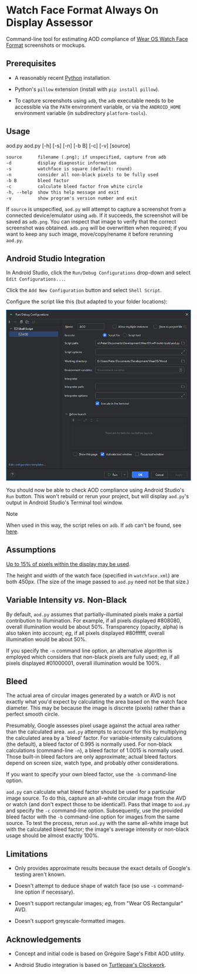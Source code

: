 # Watch Face Format Always On Display Assessor

Command-line tool for estimating AOD compliance of [Wear OS Watch Face Format](https://developer.android.com/training/wearables/wff) screenshots or mockups.

## Prerequisites

* A reasonably recent [Python](https://www.python.org/downloads/) installation.

* Python's `pillow` extension (install with `pip install pillow`).

* <a id="adb"></a>To capture screenshots using `adb`, the `adb` executable needs to be accessible via the `PATH` environment variable, or via the `ANDROID_HOME` environment variable (in subdirectory `platform-tools`).

## Usage

aod.py aod.py [-h] [-s] [-n] [-b B] [-c] [-v] [source]

    source      filename (.png); if unspecified, capture from adb
    -d          display diagnostic information
    -s          watchface is square (default: round)
    -n          consider all non-black pixels to be fully used
    -b B        bleed factor
    -c          calculate bleed factor from white circle
    -h, --help  show this help message and exit
    -v          show program's version number and exit

If `source` is unspecified, `aod.py` will attempt to capture a screenshot from a connected device/emulator using `adb`. If it succeeds, the screenshot will be saved as `adb.png`. You can inspect that image to verify that the correct screenshot was obtained. `adb.png` will be overwritten when required; if you want to keep any such image, move/copy/rename it before rerunning `aod.py`.

## Android Studio Integration

In Android Studio, click the `Run/Debug Configurations` drop-down and select `Edit Configurations...`.

Click the `Add New Configuration` button and select `Shell Script`.

Configure the script like this (but adapted to your folder locations):

![Script configuration](studio-config.png)

You should now be able to check AOD compliance using Android Studio's `Run` button. This won't rebuild or rerun your project, but will display `aod.py`'s output in Android Studio's Terminal tool window.

> [!Note]
> When used in this way, the script relies on `adb`. If `adb` can't be found, see [here](#adb).

## Assumptions

[Up to 15% of pixels within the display may be used](https://developer.android.com/docs/quality-guidelines/wear-app-quality).

The height and width of the watch face (specified in `watchface.xml`) are both 450px. (The size of the image passed to `aod.py` need not be that size.)

## Variable Intensity *vs.* Non-Black

By default, `aod.py` assumes that partially-illuminated pixels make a partial contribution to illumination. For example, if all pixels displayed #808080, overall illumination would be about 50%. Transparency (opacity, alpha) is also taken into account; *eg*, if all pixels displayed #80ffffff, overall illumination would be about 50%.

If you specify the `-n` command line option, an alternative algorithm is employed which considers that non-black pixels are fully used; *eg*, if all pixels displayed #01000001, overall illumination would be 100%.

## Bleed

The actual area of circular images generated by a watch or AVD is not exactly what you'd expect by calculating the area based on the watch face diameter. This may be because the image is discrete (pixels) rather than a perfect smooth circle.

Presumably, Google assesses pixel usage against the actual area rather than the calculated area. `aod.py` attempts to account for this by multiplying the calculated area by a 'bleed' factor. For variable-intensity calculations (the default), a bleed factor of 0.995 is normally used. For non-black calculations (command-line `-n`), a bleed factor of 1.0015 is normally used. Those built-in bleed factors are only approximate; actual bleed factors depend on screen size, watch type, and probably other considerations.

If you want to specify your own bleed factor, use the `-b` command-line option.

`aod.py` can calculate what bleed factor should be used for a particular image source. To do this, capture an all-white circular image from the AVD or watch (and don't expect those to be identical!). Pass that image to `aod.py` and specify the `-c` command-line option. Subsequently, use the provided bleed factor with the `-b` command-line option for images from the same source. To test the process, rerun `aod.py` with the same all-white image but with the calculated bleed factor; the image's average intensity or non-black usage should be almost exactly 100%.

## Limitations

* Only provides approximate results because the exact details of Google's testing aren't known.

* Doesn't attempt to deduce shape of watch face (so use `-s` command-line option if necessary).

* Doesn't support rectangular images; *eg*, from "Wear OS Rectangular" AVD.

* Doesn't support greyscale-formatted images.

## Acknowledgements

* Concept and initial code is based on Grégoire Sage's Fitbit AOD utility.

* Android Studio integration is based on [Turtlepaw's Clockwork](https://clockwork-pkg.pages.dev/guides/android-studio).